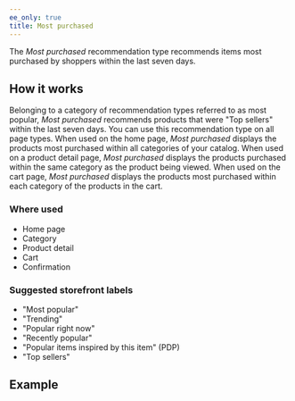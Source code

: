 ```yaml
---
ee_only: true
title: Most purchased
---
```


The _Most purchased_ recommendation type recommends items most purchased by shoppers within the last seven days.

## How it works

Belonging to a category of recommendation types referred to as most popular, _Most purchased_ recommends products that were "Top sellers" within the last seven days. You can use this recommendation type on all page types. When used on the home page, _Most purchased_ displays the products most purchased within all categories of your catalog. When used on a product detail page, _Most purchased_ displays the products purchased within the same category as the product being viewed. When used on the cart page, _Most purchased_ displays the products most purchased within each category of the products in the cart.

### Where used

-  Home page
-  Category
-  Product detail
-  Cart
-  Confirmation

### Suggested storefront labels

-  "Most popular"
-  "Trending"
-  "Popular right now"
-  "Recently popular"
-  "Popular items inspired by this item" (PDP)
-  "Top sellers"

## Example
